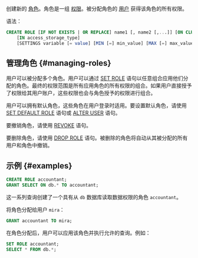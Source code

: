 创建新的 [角色](../../../guides/sre/user-management/index.md#role-management)。角色是一组 [权限](/sql-reference/statements/grant#granting-privilege-syntax)。被分配角色的 [用户](../../../sql-reference/statements/create/user.md) 获得该角色的所有权限。

语法：

```sql
CREATE ROLE [IF NOT EXISTS | OR REPLACE] name1 [, name2 [,...]] [ON CLUSTER cluster_name]
    [IN access_storage_type]
    [SETTINGS variable [= value] [MIN [=] min_value] [MAX [=] max_value] [CONST|READONLY|WRITABLE|CHANGEABLE_IN_READONLY] | PROFILE 'profile_name'] [,...]
```

## 管理角色 {#managing-roles}

用户可以被分配多个角色。用户可以通过 [SET ROLE](../../../sql-reference/statements/set-role.md) 语句以任意组合应用他们分配的角色。最终的权限范围是所有应用角色的所有权限的组合。如果用户直接授予了权限给其用户账户，这些权限也会与角色授予的权限进行组合。

用户可以拥有默认角色，这些角色在用户登录时适用。要设置默认角色，请使用 [SET DEFAULT ROLE](/sql-reference/statements/set-role#set-default-role) 语句或 [ALTER USER](/sql-reference/statements/alter/user) 语句。

要撤销角色，请使用 [REVOKE](../../../sql-reference/statements/revoke.md) 语句。

要删除角色，请使用 [DROP ROLE](/sql-reference/statements/drop#drop-role) 语句。被删除的角色将自动从其被分配的所有用户和角色中撤销。

## 示例 {#examples}

```sql
CREATE ROLE accountant;
GRANT SELECT ON db.* TO accountant;
```

这一系列查询创建了一个具有从 `db` 数据库读取数据权限的角色 `accountant`。

将角色分配给用户 `mira`：

```sql
GRANT accountant TO mira;
```

在角色分配后，用户可以应用该角色并执行允许的查询。例如：

```sql
SET ROLE accountant;
SELECT * FROM db.*;
```
